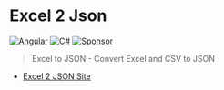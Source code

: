 # Excel 2 Json

[![Angular](https://img.shields.io/badge/Angular-DD0031?style=for-the-badge&logo=angular&logoColor=white)](https://angular.io/) [![C#](https://img.shields.io/badge/c%23-%23239120.svg?style=for-the-badge&logo=c-sharp&logoColor=white)](https://docs.microsoft.com/en-us/dotnet/csharp/) [![Sponsor](https://img.shields.io/badge/sponsor-30363D?style=for-the-badge&logo=GitHub-Sponsors&logoColor=#white)](https://github.com/sponsors/brianlagunas)

> Excel to JSON - Convert Excel and CSV to JSON

- [Excel 2 JSON Site](https://excel2json.io/)

